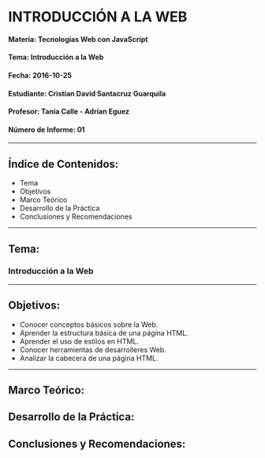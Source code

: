 # INTRODUCCIÓN A LA WEB

#### Materia: Tecnologías Web con JavaScript
#### Tema: Introducción a la Web
#### Fecha: 2016-10-25
#### Estudiante: Cristian David Santacruz Guarquila
#### Profesor: Tania Calle - Adrian Eguez
#### Número de Informe: 01
---

## Índice de Contenidos:
* Tema
* Objetivos
* Marco Teórico
* Desarrollo de la Práctica
* Conclusiones y Recomendaciones
---

## Tema:
### Introducción a la Web
---

## Objetivos:
* Conocer conceptos básicos sobre la Web.
* Aprender la estructura básica de una página HTML.
* Aprender el uso de estilos en HTML.
* Conocer herramientas de desarrolleres Web.
* Analizar la cabecera de una página HTML.

---

## Marco Teórico:

## Desarrollo de la Práctica:

## Conclusiones y Recomendaciones: